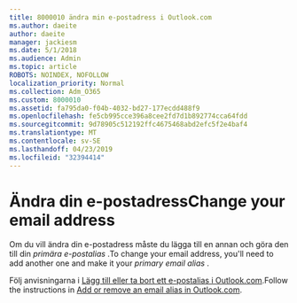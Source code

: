 ```yaml
---
title: 8000010 ändra min e-postadress i Outlook.com
ms.author: daeite
author: daeite
manager: jackiesm
ms.date: 5/1/2018
ms.audience: Admin
ms.topic: article
ROBOTS: NOINDEX, NOFOLLOW
localization_priority: Normal
ms.collection: Adm_O365
ms.custom: 8000010
ms.assetid: fa795da0-f04b-4032-bd27-177ecdd488f9
ms.openlocfilehash: fe5cb995cce396a8cee2fd7d1b892774cca64fdd
ms.sourcegitcommit: 9d78905c512192ffc4675468abd2efc5f2e4baf4
ms.translationtype: MT
ms.contentlocale: sv-SE
ms.lasthandoff: 04/23/2019
ms.locfileid: "32394414"
---
```

# <a name="change-your-email-address"></a><span data-ttu-id="c52c5-102">Ändra din e-postadress</span><span class="sxs-lookup"><span data-stu-id="c52c5-102">Change your email address</span></span>

<span data-ttu-id="c52c5-103">Om du vill ändra din e-postadress måste du lägga till en annan och göra den till din *primära e-postalias* .</span><span class="sxs-lookup"><span data-stu-id="c52c5-103">To change your email address, you'll need to add another one and make it your  *primary email alias*  .</span></span> 
  
<span data-ttu-id="c52c5-104">Följ anvisningarna i [Lägg till eller ta bort ett e-postalias i Outlook.com](https://go.microsoft.com/fwlink/p/?linkid=873115).</span><span class="sxs-lookup"><span data-stu-id="c52c5-104">Follow the instructions in [Add or remove an email alias in Outlook.com](https://go.microsoft.com/fwlink/p/?linkid=873115).</span></span>
  


